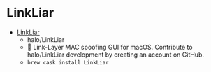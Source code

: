 # LinkLiar
- [LinkLiar](https://github.com/halo/LinkLiar)
  -  halo/LinkLiar
  - :link: Link-Layer MAC spoofing GUI for macOS. Contribute to halo/LinkLiar development by creating an account on GitHub.
  - `brew cask install LinkLiar`
